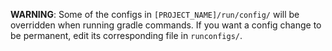 **WARNING**: Some of the configs in `[PROJECT_NAME]/run/config/` will be overridden when running gradle commands. If you want a config change to be permanent, edit its corresponding file in `runconfigs/`.
